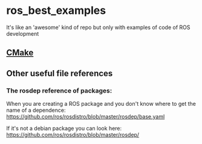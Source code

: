 # ros_best_examples
It's like an 'awesome' kind of repo but only with examples of code of ROS development

## [CMake](./cmake/README.md)


## Other useful file references

### The rosdep reference of packages:
When you are creating a ROS package and you don't know where to get the name of a dependence:
https://github.com/ros/rosdistro/blob/master/rosdep/base.yaml

If it's not a debian package you can look here:
https://github.com/ros/rosdistro/blob/master/rosdep/
